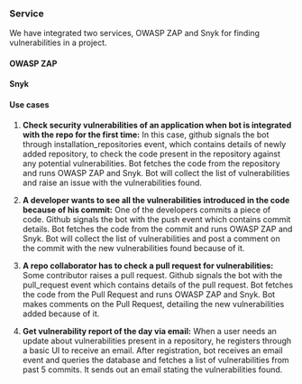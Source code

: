 ### Service

We have integrated two services, OWASP ZAP and Snyk for finding vulnerabilities in a project.

#### OWASP ZAP


#### Snyk


#### Use cases

1. __Check security vulnerabilities of an application when bot is integrated with the repo for the first time:__ In this case, github signals the bot through installation_repositories event, which contains details of newly added repository, to check the code present in the repository against any potential vulnerabilities. Bot fetches the code from the repository and runs OWASP ZAP and Snyk. Bot will collect the list of vulnerabilities and raise an issue with the vulnerabilities found.

2. __A developer wants to see all the vulnerabilities introduced in the code because of his commit:__ One of the developers commits a piece of code. Github signals the bot with the push event which contains commit details. Bot fetches the code from the commit and runs OWASP ZAP and Snyk. Bot will collect the list of vulnerabilities and post a comment on the commit with the new vulnerabilities found because of it.

3. __A repo collaborator has to check a pull request for vulnerabilities:__ Some contributor raises a pull request. Github signals the bot with the pull_request event which contains details of the pull request. Bot fetches the code from the Pull Request and runs OWASP ZAP and Snyk. Bot makes comments on the Pull Request, detailing the new vulnerabilities added because of it.

4. __Get vulnerability report of the day via email:__ When a user needs an update about vulnerabilities present in a repository, he registers through a basic UI to receive an email. After registration, bot receives an email event and queries the database and fetches a list of vulnerabilities from past 5 commits. It sends out an email stating the vulnerabilities found.
